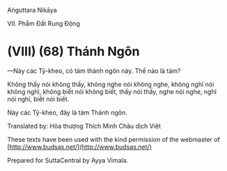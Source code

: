  

Aṅguttara Nikāya

VII. Phẩm Ðất Rung Ðộng

# (VIII) (68) Thánh Ngôn

—Này các Tỷ-kheo, có tám thánh ngôn này. Thế nào là tám?

Không thấy nói không thấy, không nghe nói không nghe, không nghĩ nói không nghĩ, không biết nói không biết, thấy nói thấy, nghe nói nghe, nghĩ nói nghĩ, biết nói biết.

Này các Tỷ-kheo, đây là tám Thánh ngôn.

Translated by: Hòa thượng Thích Minh Châu dịch Việt

These texts have been used with the kind permission of the webmaster of [http://www.budsas.net/](http://www.budsas.net/)

Prepared for SuttaCentral by Ayya Vimala.
